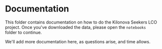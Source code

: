 # Documentation
This folder contains documentation on how to do the Kilonova Seekers LCO project. Once you've downloaded the data, please open the `notebooks` folder to continue.

We'll add more documentation here, as questions arise, and time allows.
